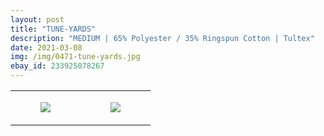 ```yaml
---
layout: post
title: "TUNE-YARDS"
description: "MEDIUM | 65% Polyester / 35% Ringspun Cotton | Tultex"
date: 2021-03-08
img: /img/0471-tune-yards.jpg
ebay_id: 233925078267
---
```




<table style="width:100%;"><tr><td style="vertical-align:top;">
      <figure class="tmblr-full" data-orig-height="2048" data-orig-width="1365" data-orig-src="https://concertshirts.netlify.app/shirts/0471/0471-01.jpg"><img src="https://64.media.tumblr.com/ea671f37489af8053da14535f596a505/b2c511764bdbf0cb-56/s540x810/d5fa0bcf4b1d6e48fb4312fe75c8d5ac64e20c14.jpg" data-orig-height="2048" data-orig-width="1365" data-orig-src="https://concertshirts.netlify.app/shirts/0471/0471-01.jpg"/></figure></td>
    <td style="vertical-align:top;">
      <figure class="tmblr-full" data-orig-height="2048" data-orig-width="1365" data-orig-src="https://concertshirts.netlify.app/shirts/0471/0471-02.jpg"><img src="https://64.media.tumblr.com/4a74c6c8a4c93f6abf95276c6ebc2c45/b2c511764bdbf0cb-f9/s540x810/72d064431fcfab71f484abc45ece61b1c0d0ad9d.jpg" data-orig-height="2048" data-orig-width="1365" data-orig-src="https://concertshirts.netlify.app/shirts/0471/0471-02.jpg"/></figure></td>
  </tr></table>
